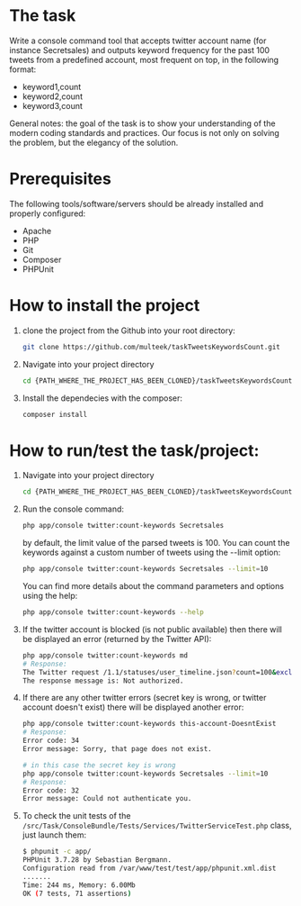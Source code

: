 # The task
Write a console command tool that accepts twitter account name (for instance Secretsales) and outputs keyword frequency for the past 100 tweets from a predefined account, most frequent on top, in the following format: 
- keyword1,count 
- keyword2,count 
- keyword3,count 

General notes: the goal of the task is to show your understanding of the modern coding standards and practices. Our focus is not only on solving the problem, but the elegancy of the solution. 

# Prerequisites
The following tools/software/servers should be already installed and properly configured:
- Apache
- PHP
- Git
- Composer
- PHPUnit

# How to install the project
1. clone the project from the Github into your root directory:

    ```sh
    git clone https://github.com/multeek/taskTweetsKeywordsCount.git
    ```
2. Navigate into your project directory

    ```sh
    cd {PATH_WHERE_THE_PROJECT_HAS_BEEN_CLONED}/taskTweetsKeywordsCount
    ```
3. Install the dependecies with the composer:

    ```sh
    composer install
    ```

# How to run/test the task/project:
1. Navigate into your project directory
    ```sh
    cd {PATH_WHERE_THE_PROJECT_HAS_BEEN_CLONED}/taskTweetsKeywordsCount
    ```
2. Run the console command:
    ```sh
    php app/console twitter:count-keywords Secretsales
    ```
    by default, the limit value of the parsed tweets is 100. You can count the keywords against a custom number of tweets using the --limit option:
    ```sh
    php app/console twitter:count-keywords Secretsales --limit=10
    ```
    You can find more details about the command parameters and options using the help:
    ```sh
    php app/console twitter:count-keywords --help
    ```
3. If the twitter account is blocked (is not public available) then there will be displayed an error (returned by the Twitter API):
    ```sh
    php app/console twitter:count-keywords md
    # Response:
    The Twitter request /1.1/statuses/user_timeline.json?count=100&exclude_replies=true&include_rts=false&screen_name=md&trim_user=true failed! 
    The response message is: Not authorized.
    ```
4. If there are any other twitter errors (secret key is wrong, or twitter account doesn't exist) there will be displayed another error:
    ```sh
    php app/console twitter:count-keywords this-account-DoesntExist
    # Response:
    Error code: 34
    Error message: Sorry, that page does not exist.
    ```
    ```sh
    # in this case the secret key is wrong
    php app/console twitter:count-keywords Secretsales --limit=10
    # Response:
    Error code: 32
    Error message: Could not authenticate you.
    ```
5. To check the unit tests of the `/src/Task/ConsoleBundle/Tests/Services/TwitterServiceTest.php` class, just launch them:
    ```sh
    $ phpunit -c app/
    PHPUnit 3.7.28 by Sebastian Bergmann.
    Configuration read from /var/www/test/test/app/phpunit.xml.dist
    .......
    Time: 244 ms, Memory: 6.00Mb
    OK (7 tests, 71 assertions)
    ```
